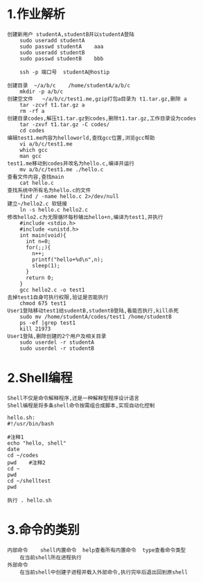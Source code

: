# 1.作业解析
	创建新用户 studentA,studentB并以studentA登陆
		sudo useradd studentA
		sudo passwd studentA	aaa
		sudo useradd studentB
		sudo passwd studentB	bbb
		
		ssh -p 端口号  studentA@hostip		
		
	创建目录  ~/a/b/c    /home/studentA/a/b/c
		mkdir -p a/b/c
	创建空文件   ~/a/b/c/test1.me,gzip打包a目录为 t1.tar.gz,删除 a
		tar -zcvf t1.tar.gz a
		rm -rf a
	创建目录codes,解压t1.tar.gz到codes,删除t1.tar.gz,工作目录设为codes
		tar -zxvf t1.tar.gz -C codes/
		cd codes
	编辑test1.me内容为helloworld,查找gcc位置,浏览gcc帮助
		vi a/b/c/test1.me   
		which gcc
		man gcc
	test1.me移动到codes并改名为hello.c,编译并运行
		mv a/b/c/test1.me ./hello.c
	查看文件内容,查找main
		cat hello.c
	查找系统中所有名为hello.c的文件
		find / -name hello.c 2>/dev/null
	建立~/hello2.c 软链接
		ln -s hello.c hello2.c
	修改hello2.c为无限循环每秒输出hello+n,编译为test1,并执行
		#include <stdio.h>
		#include <unistd.h>
		int main(void){
		  int n=0;
		  for(;;){
			n++;
			printf("hello+%d\n",n);
			sleep(1);
		  }
		  return 0;
		}
		gcc hello2.c -o test1
	去掉test1自身可执行权限,验证是否能执行
		chmod 675 test1
	User1登陆移动test1给sudentB,studentB登陆,看能否执行,kill杀死
		sudo mv /home/studentA/codes/test1 /home/studentB
		ps -ef |grep test1
		kill 21973
	User1登陆,删除创建的2个用户及相关目录
		sudo userdel -r studentA
		sudo userdel -r studentB
		
# 2.Shell编程
	Shell不仅是命令解释程序,还是一种解释型程序设计语言
	Shell编程是将多条shell命令按需组合成脚本,实现自动化控制
	
    hello.sh:
    #!/usr/bin/bash    
                        
    #注释1           
    echo "hello, shell"	
    date               
    cd ~/codes         
    pwd    #注释2     
    cd ~               
    pwd                
    cd ~/shelltest     
    pwd     

	执行 . hello.sh
	
# 3.命令的类别
	内部命令	shell内置命令  help查看所有内置命令  type查看命令类型
		在当前shell所在进程执行
	外部命令
		在当前shell中创建子进程并载入外部命令,执行完毕后退出回到原shell
	
	


           